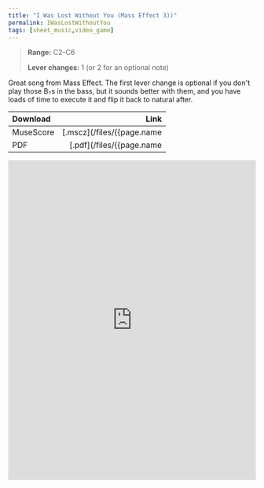 ```yaml
---
title: "I Was Lost Without You (Mass Effect 3))"
permalink: IWasLostWithoutYou
tags: [sheet_music,video_game]
---
```


>**Range:** C2-C6
>
>**Lever changes:** 1 (or 2 for an optional note)

Great song from Mass Effect. The first lever change is optional if you don't play those B♭s in the bass, but it sounds better with them, and you have loads of time to execute it and flip it back to natural after.

| Download          | Link |
| :---------------- | ---: |
| MuseScore         | [.mscz](/files/{{page.name | slice: 11, 99 | replace:'.md','.mscz'}}) |
| PDF               | [.pdf](/files/{{page.name | slice: 11, 99 | replace:'.md','.pdf'}}) |

<object data="/files/{{page.name | slice: 11, 99 | replace:'.md','.pdf'}}" type='application/pdf'>
<iframe src="https://docs.google.com/viewer?url=https://harp.nebtown.info/files/{{page.name | slice: 11, 99 | replace:'.md','.pdf'}}&embedded=true" style="width:100%; height:650px;" frameborder="0"></iframe>
</object>
